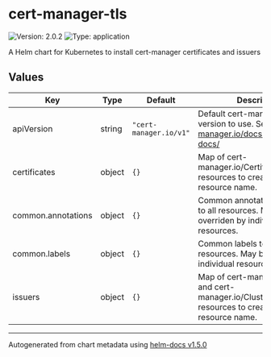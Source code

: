 # cert-manager-tls

![Version: 2.0.2](https://img.shields.io/badge/Version-2.0.2-informational?style=flat-square) ![Type: application](https://img.shields.io/badge/Type-application-informational?style=flat-square)

A Helm chart for Kubernetes to install cert-manager certificates and issuers

## Values

| Key | Type | Default | Description |
|-----|------|---------|-------------|
| apiVersion | string | `"cert-manager.io/v1"` | Default cert-manager api version to use. See https://cert-manager.io/docs/reference/api-docs/ |
| certificates | object | `{}` | Map of cert-manager.io/Certificate resources to create. Map key is resource name. |
| common.annotations | object | `{}` | Common annotations to apply to all resources. May be overriden by individual resources. |
| common.labels | object | `{}` | Common labels to apply to all resources. May be overriden by individual resources. |
| issuers | object | `{}` | Map of cert-manager.io/Issuer and cert-manager.io/ClusterIssuer resources to create. Map key is resource name. |

----------------------------------------------
Autogenerated from chart metadata using [helm-docs v1.5.0](https://github.com/norwoodj/helm-docs/releases/v1.5.0)
